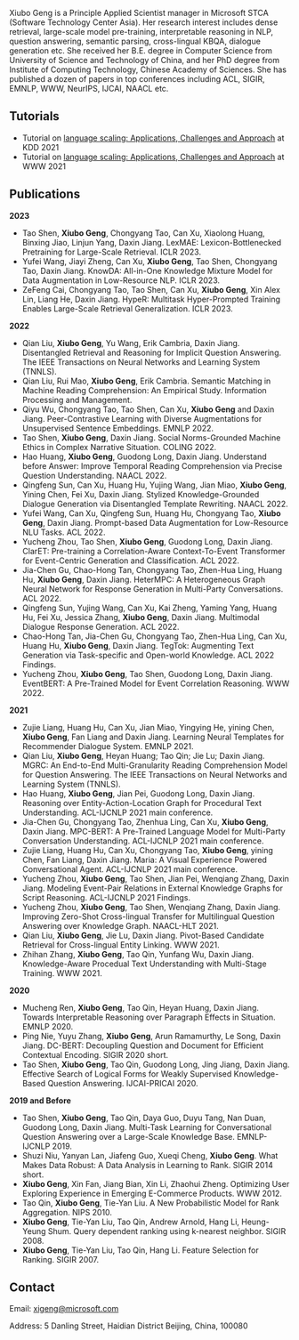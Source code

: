Xiubo Geng is a Principle Applied Scientist manager in Microsoft STCA (Software Technology Center Asia). Her research interest includes dense retrieval, large-scale model pre-training, interpretable reasoning in NLP, question answering, semantic parsing, cross-lingual KBQA, dialogue generation etc. She received her B.E. degree in Computer Science from University of Science and Technology of China,  and her PhD degree from Institute of Computing Technology, Chinese Academy of Sciences. She has published a dozen of papers in top conferences including ACL, SIGIR, EMNLP, WWW, NeurIPS, IJCAI, NAACL etc.

## Tutorials
- Tutorial on [language scaling: Applications, Challenges and Approach](https://languagescalingkdd.github.io/) at KDD 2021
- Tutorial on [language scaling: Applications, Challenges and Approach](https://languagescaling.github.io/) at WWW 2021

## Publications
**2023**
- Tao Shen, **Xiubo Geng**, Chongyang Tao, Can Xu, Xiaolong Huang, Binxing Jiao, Linjun Yang, Daxin Jiang. LexMAE: Lexicon-Bottlenecked Pretraining for Large-Scale Retrieval. ICLR 2023.
- Yufei Wang, Jiayi Zheng, Can Xu, **Xiubo Geng**, Tao Shen, Chongyang Tao, Daxin Jiang. KnowDA: All-in-One Knowledge Mixture Model for Data Augmentation in Low-Resource NLP. ICLR 2023.
- ZeFeng Cai, Chongyang Tao, Tao Shen, Can Xu, **Xiubo Geng**, Xin Alex Lin, Liang He, Daxin Jiang. HypeR: Multitask Hyper-Prompted Training Enables Large-Scale Retrieval Generalization. ICLR 2023.

**2022**
- Qian Liu, **Xiubo Geng**, Yu Wang, Erik Cambria, Daxin Jiang. Disentangled Retrieval and Reasoning for Implicit Question Answering. The IEEE Transactions on Neural Networks and Learning System (TNNLS).
- Qian Liu, Rui Mao, **Xiubo Geng**, Erik Cambria. Semantic Matching in Machine Reading Comprehension: An Empirical Study. Information Processing and Management.
- Qiyu Wu, Chongyang Tao, Tao Shen, Can Xu, **Xiubo Geng** and Daxin Jiang. Peer-Contrastive Learning with Diverse Augmentations for Unsupervised Sentence Embeddings. EMNLP 2022.
- Tao Shen, **Xiubo Geng**, Daxin Jiang. Social Norms-Grounded Machine Ethics in Complex Narrative Situation. COLING 2022.
- Hao Huang, **Xiubo Geng**, Guodong Long, Daxin Jiang. Understand before Answer: Improve Temporal Reading Comprehension via Precise Question Understanding. NAACL 2022.
- Qingfeng Sun, Can Xu, Huang Hu, Yujing Wang, Jian Miao, **Xiubo Geng**, Yining Chen, Fei Xu, Daxin Jiang. Stylized Knowledge-Grounded Dialogue Generation via Disentangled Template Rewriting. NAACL 2022.
- Yufei Wang, Can Xu, Qingfeng Sun, Huang Hu, Chongyang Tao, **Xiubo Geng**, Daxin Jiang. Prompt-based Data Augmentation for Low-Resource NLU Tasks. ACL 2022.
- Yucheng Zhou, Tao Shen, **Xiubo Geng**, Guodong Long, Daxin Jiang. ClarET: Pre-training a Correlation-Aware Context-To-Event Transformer for Event-Centric Generation and Classification. ACL 2022.
- Jia-Chen Gu, Chao-Hong Tan, Chongyang Tao, Zhen-Hua Ling, Huang Hu, **Xiubo Geng**, Daxin Jiang. HeterMPC: A Heterogeneous Graph Neural Network for Response Generation in Multi-Party Conversations. ACL 2022.
- Qingfeng Sun, Yujing Wang, Can Xu, Kai Zheng, Yaming Yang, Huang Hu, Fei Xu, Jessica Zhang, **Xiubo Geng**, Daxin Jiang. Multimodal Dialogue Response Generation. ACL 2022.
- Chao-Hong Tan, Jia-Chen Gu, Chongyang Tao, Zhen-Hua Ling, Can Xu, Huang Hu, **Xiubo Geng**, Daxin Jiang. TegTok: Augmenting Text Generation via Task-specific and Open-world Knowledge. ACL 2022 Findings.
- Yucheng Zhou, **Xiubo Geng**, Tao Shen, Guodong Long, Daxin Jiang. EventBERT: A Pre-Trained Model for Event Correlation Reasoning. WWW 2022.

**2021**
- Zujie Liang, Huang Hu, Can Xu, Jian Miao, Yingying He, yining Chen, **Xiubo Geng**, Fan Liang and Daxin Jiang. Learning Neural Templates for Recommender Dialogue System. EMNLP 2021.
- Qian Liu, **Xiubo Geng**, Heyan Huang; Tao Qin; Jie Lu; Daxin Jiang. MGRC: An End-to-End Multi-Granularity Reading Comprehension Model for Question Answering. The IEEE Transactions on Neural Networks and Learning System (TNNLS).
- Hao Huang, **Xiubo Geng**, Jian Pei, Guodong Long, Daxin Jiang. Reasoning over Entity-Action-Location Graph for Procedural Text Understanding. ACL-IJCNLP 2021 main conference.
- Jia-Chen Gu, Chongyang Tao, Zhenhua Ling, Can Xu, **Xiubo Geng**, Daxin Jiang. MPC-BERT: A Pre-Trained Language Model for Multi-Party Conversation Understanding. ACL-IJCNLP 2021 main conference.
- Zujie Liang, Huang Hu, Can Xu, Chongyang Tao, **Xiubo Geng**, yining Chen, Fan Liang, Daxin Jiang. Maria: A Visual Experience Powered Conversational Agent. ACL-IJCNLP 2021 main conference.
- Yucheng Zhou, **Xiubo Geng**, Tao Shen, Jian Pei, Wenqiang Zhang, Daxin Jiang. Modeling Event-Pair Relations in External Knowledge Graphs for Script Reasoning. ACL-IJCNLP 2021 Findings.
- Yucheng Zhou, **Xiubo Geng**, Tao Shen, Wenqiang Zhang, Daxin Jiang. Improving Zero-Shot Cross-lingual Transfer for Multilingual Question Answering over Knowledge Graph. NAACL-HLT 2021.
- Qian Liu, **Xiubo Geng**, Jie Lu, Daxin Jiang. Pivot-Based Candidate Retrieval for Cross-lingual Entity Linking. WWW 2021.
- Zhihan Zhang, **Xiubo Geng**, Tao Qin, Yunfang Wu, Daxin Jiang. Knowledge-Aware Procedual Text Understanding with Multi-Stage Training. WWW 2021.

**2020**
- Mucheng Ren, **Xiubo Geng**, Tao Qin, Heyan Huang, Daxin Jiang. Towards Interpretable Reasoning over Paragraph Effects in Situation. EMNLP 2020.
- Ping Nie, Yuyu Zhang, **Xiubo Geng**, Arun Ramamurthy, Le Song, Daxin Jiang. DC-BERT: Decoupling Question and Document for Efficient Contextual Encoding. SIGIR 2020 short.
- Tao Shen, **Xiubo Geng**, Tao Qin, Guodong Long, Jing Jiang, Daxin Jiang. Effective Search of Logical Forms for Weakly Supervised Knowledge-Based Question Answering.  IJCAI-PRICAI 2020.

**2019 and Before**
- Tao Shen, **Xiubo Geng**, Tao Qin, Daya Guo, Duyu Tang, Nan Duan, Guodong Long, Daxin Jiang. Multi-Task Learning for Conversational Question Answering over a Large-Scale Knowledge Base. EMNLP-IJCNLP 2019.
- Shuzi Niu, Yanyan Lan, Jiafeng Guo, Xueqi Cheng, **Xiubo Geng**. What Makes Data Robust: A Data Analysis in Learning to Rank. SIGIR 2014 short.
- **Xiubo Geng**, Xin Fan, Jiang Bian, Xin Li, Zhaohui Zheng. Optimizing User Exploring Experience in Emerging E-Commerce Products. WWW 2012.
- Tao Qin, **Xiubo Geng**, Tie-Yan Liu. A New Probabilistic Model for Rank Aggregation. NIPS 2010.
- **Xiubo Geng**, Tie-Yan Liu, Tao Qin, Andrew Arnold, Hang Li, Heung-Yeung Shum. Query dependent ranking using k-nearest neighbor. SIGIR 2008.
- **Xiubo Geng**, Tie-Yan Liu, Tao Qin, Hang Li. Feature Selection for Ranking. SIGIR 2007.

## Contact
Email: xigeng@microsoft.com

Address: 5 Danling Street, Haidian District Beijing, China, 100080
